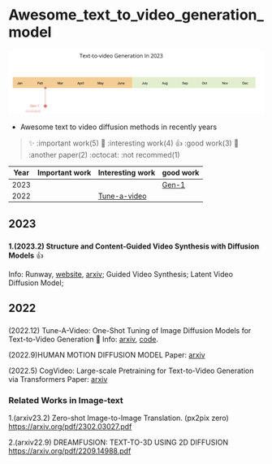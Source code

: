 # Awesome_text_to_video_generation_model


![timeline](./timeline.png)

- Awesome text to video diffusion methods in recently years

> :sparkles: :important work(5)   :rocket: :interesting work(4) :+1: :good work(3) :camel: :another paper(2) :octocat: :not recommed(1)


Year | Important work | Interesting work | good work
------------ | -------------  | ------------- | ------------- 
2023 |  | | [Gen-1](#23_gen_1)
2022 | | [Tune-a-video](#22_tune_a_video) | |

## 2023

<h3 id="23_gen_1"></h3>

**1.(2023.2) Structure and Content-Guided Video Synthesis with Diffusion Models**  :+1:

Info: Runway, [website](https://research.runwayml.com/gen1), [arxiv](https://arxiv.org/pdf/2302.03011.pdf);  Guided Video Synthesis; Latent Video Diffusion Model;


## 2022
<h3 id="22_tune_a_video"></h3>

(2022.12) Tune-A-Video: One-Shot Tuning of Image Diffusion Models for Text-to-Video Generation :rocket:
Info: [arxiv](https://arxiv.org/abs/2212.11565), [code](https://github.com/showlab/Tune-A-Video).

(2022.9)HUMAN MOTION DIFFUSION MODEL
Paper: [arxiv](https://arxiv.org/pdf/2209.14916.pdf)

(2022.5) CogVideo: Large-scale Pretraining for Text-to-Video Generation via Transformers
Paper: [arxiv](https://arxiv.org/pdf/2205.15868.pdf)

### Related Works in Image-text

1.(arxiv23.2) Zero-shot Image-to-Image Translation. (px2pix zero) https://arxiv.org/pdf/2302.03027.pdf


2.(arxiv22.9) DREAMFUSION: TEXT-TO-3D USING 2D DIFFUSION https://arxiv.org/pdf/2209.14988.pdf

